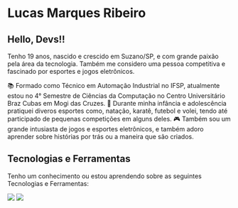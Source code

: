 # Lucas Marques Ribeiro

## Hello, Devs!!
Tenho 19 anos, nascido e crescido em Suzano/SP, e com grande paixão pela área da tecnologia. Também me considero uma pessoa competitiva e fascinado por esportes e jogos eletrônicos.

📚 Formado como Técnico em Automação Industrial no IFSP, atualmente estou no 4° Semestre de Ciências da Computação no Centro Universitário Braz Cubas em Mogi das Cruzes.
🏅 Durante minha infância e adolescência pratiquei diveros esportes como, natação, karatê, futebol e volei, tendo até participado de pequenas competições em alguns deles. 
🎮 Também sou um grande intusiasta de jogos e esportes eletrônicos, e também adoro aprender sobre histórias por trás ou a maneira que são criados.

## Tecnologias e Ferramentas
Tenho um conhecimento ou estou aprendendo sobre as seguintes Tecnologias e Ferramentas:

<img loading="lazy" src="https://cdn.jsdelivr.net/gh/devicons/devicon@latest/icons/html5/html5-original.svg" />
<img loading="lazy" src="https://cdn.jsdelivr.net/gh/devicons/devicon@latest/icons/css3/css3-original.svg" />
